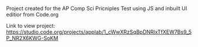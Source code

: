 Project created for the AP Comp Sci Pricniples Test using JS and inbuilt UI editior from Code.org

Link to view project: https://studio.code.org/projects/applab/1_cWwXRzSqBpDNRlxTfXEW7Bs9_5P_NR2X6KWG-SoKM
